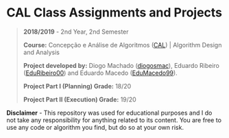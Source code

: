# CAL Class Assignments and Projects

> **2018/2019** - 2nd Year, 2nd Semester
>
> **Course:** Concepção e Análise de Algoritmos ([CAL](https://sigarra.up.pt/feup/pt/UCURR_GERAL.FICHA_UC_VIEW?pv_ocorrencia_id=419999)) | Algorithm Design and Analysis
>
> **Project developed by:** Diogo Machado ([diogosmac](https://github.com/diogosmac)), Eduardo Ribeiro ([EduRibeiro00](https://github.com/EduRibeiro00)) and Eduardo Macedo ([EduMacedo99](https://github.com/EduMacedo99)).
>
> **Project Part I (Planning) Grade:** 18/20
>
> **Project Part II (Execution) Grade:** 19/20

**Disclaimer** - This repository was used for educational purposes and I do not take any responsibility for anything related to its content. You are free to use any code or algorithm you find, but do so at your own risk.
